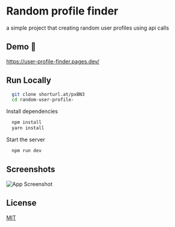 
# Random profile finder

a simple project that creating random user profiles using api calls 



## Demo 🤗

https://user-profile-finder.pages.dev/


## Run Locally

```bash
  git clone shorturl.at/pxBN3
  cd random-user-profile-
```

Install dependencies

```bash
  npm install
  yarn install
```

Start the server

```bash
  npm run dev
```


## Screenshots

![App Screenshot](https://www.linkpicture.com/q/demo_3.png)


## License

[MIT](https://choosealicense.com/licenses/mit/)

